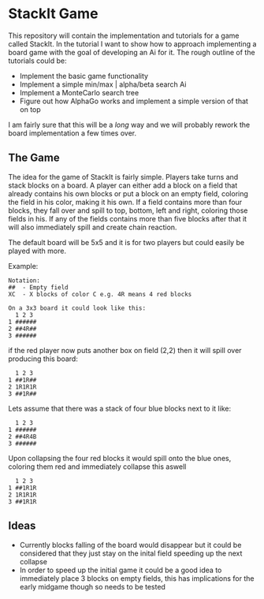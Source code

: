 # StackIt Game

This repository will contain the implementation and tutorials for a game called StackIt.
In the tutorial I want to show how to approach implementing a board game with the goal of developing an Ai for it.
The rough outline of the tutorials could be:

* Implement the basic game functionality
* Implement a simple min/max | alpha/beta search Ai
* Implement a MonteCarlo search tree
* Figure out how AlphaGo works and implement a simple version of that on top

I am fairly sure that this will be a *long* way and we will probably rework the board implementation a few times over.

## The Game

The idea for the game of StackIt is fairly simple.
Players take turns and stack blocks on a board.
A player can either add a block on a field that already contains his own blocks or put a block on an empty field,
coloring the field in his color, making it his own.
If a field contains more than four blocks, they fall over and spill to top, bottom, left and right, coloring those fields in his.
If any of the fields contains more than five blocks after that it will also immediately spill and create chain reaction.

The default board will be 5x5 and 
it is for two players but could easily be played with more.

Example:

```
Notation:
##  - Empty field
XC  - X blocks of color C e.g. 4R means 4 red blocks

On a 3x3 board it could look like this:
  1 2 3
1 ######
2 ##4R##
3 ######
```

if the red player now puts another box on field (2,2) then it will spill over producing this board:

```
  1 2 3
1 ##1R##
2 1R1R1R
3 ##1R##
```


Lets assume that there was a stack of four blue blocks next to it like:

```
  1 2 3
1 ######
2 ##4R4B
3 ######
```

Upon collapsing the four red blocks it would spill onto the blue ones, coloring them red and immediately collapse this aswell

```
  1 2 3
1 ##1R1R
2 1R1R1R
3 ##1R1R
```

## Ideas

- Currently blocks falling of the board would disappear but it could be considered that they just stay on the inital field speeding up the next collapse
- In order to speed up the initial game it could be a good idea to immediately place 3 blocks on empty fields, this has implications for the early midgame though so needs to be tested
